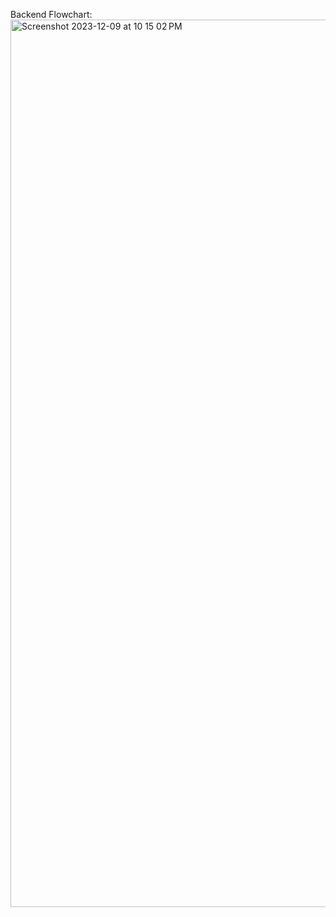 Backend Flowchart:
<img width="1420" alt="Screenshot 2023-12-09 at 10 15 02 PM" src="https://github.com/RohanMatre/SUMMARIZATION-PARAPHRASER/assets/100989394/f825b1e7-cc28-4229-815c-9eb2af4d5547">
